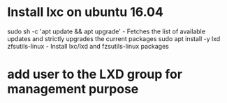 # Install lxc on ubuntu 16.04

  sudo sh -c 'apt update && apt upgrade'  - Fetches the list of available updates and strictly upgrades the current packages
  sudo apt install -y lxd zfsutils-linux  - Install lxc/lxd and fzsutils-linux packages

# add user to the LXD group for management purpose
